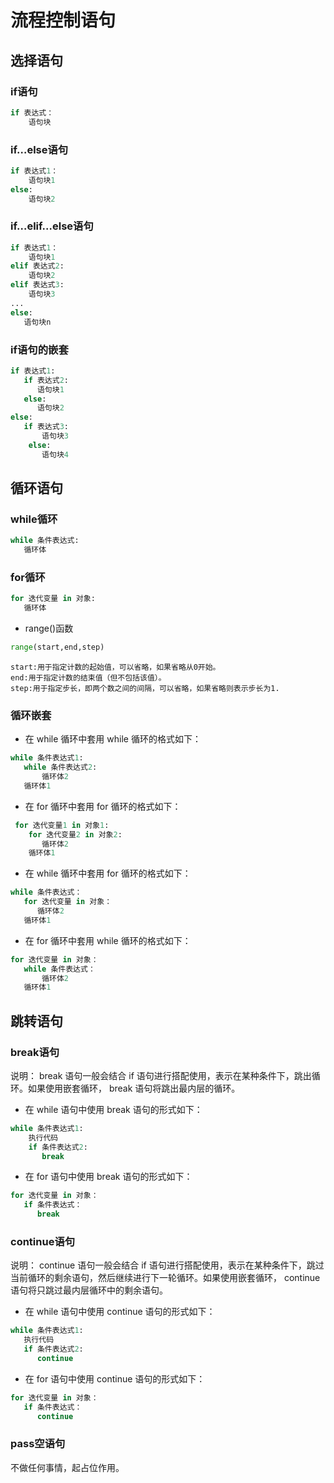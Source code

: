# 流程控制语句
## 选择语句
### if语句
``` python
if 表达式：
    语句块 
```
### if…else语句
```python
if 表达式1：
    语句块1
else:
    语句块2
```
### if…elif…else语句
```python
if 表达式1：
    语句块1
elif 表达式2:
    语句块2
elif 表达式3:
    语句块3
...
else:
   语句块n
```
### if语句的嵌套
```python
if 表达式1:
   if 表达式2:
      语句块1
   else:
      语句块2
else:
   if 表达式3:
       语句块3
    else:
       语句块4
```
## 循环语句
### while循环
```python
while 条件表达式:
   循环体
```
### for循环
```python
for 迭代变量 in 对象:
   循环体
```
- range()函数
```python
range(start,end,step)
```
    start:用于指定计数的起始值，可以省略，如果省略从0开始。
    end:用于指定计数的结束值（但不包括该值）。
    step:用于指定步长，即两个数之间的间隔，可以省略，如果省略则表示步长为1.
### 循环嵌套
- 在 while 循环中套用 while 循环的格式如下：
```python 
while 条件表达式1:
   while 条件表达式2:
       循环体2
   循环体1
```
- 在 for 循环中套用 for 循环的格式如下：
```python
 for 迭代变量1 in 对象1:
    for 迭代变量2 in 对象2:
       循环体2
    循环体1
```
- 在 while 循环中套用 for 循环的格式如下：
```python 
while 条件表达式：
   for 迭代变量 in 对象：
      循环体2
   循环体1
```
- 在 for 循环中套用 while 循环的格式如下：
```python
for 迭代变量 in 对象：
   while 条件表达式：
       循环体2
   循环体1
```
## 跳转语句
### break语句
说明： break 语句一般会结合 if 语句进行搭配使用，表示在某种条件下，跳出循环。如果使用嵌套循环， break 语句将跳出最内层的循环。
- 在 while 语句中使用 break 语句的形式如下：
```python 
while 条件表达式1:
    执行代码
    if 条件表达式2:
       break 
```
 
- 在 for 语句中使用 break 语句的形式如下：
```python 
for 迭代变量 in 对象：
   if 条件表达式：
      break
```
### continue语句
说明： continue 语句一般会结合 if 语句进行搭配使用，表示在某种条件下，跳过当前循环的剩余语句，然后继续进行下一轮循环。如果使用嵌套循环， continue 语句将只跳过最内层循环中的剩余语句。

- 在 while 语句中使用 continue 语句的形式如下：
```python 
while 条件表达式1:
   执行代码
   if 条件表达式2:
      continue     
```

- 在 for 语句中使用 continue 语句的形式如下：
```python 
for 迭代变量 in 对象：
   if 条件表达式：
      continue 
```
### pass空语句
不做任何事情，起占位作用。